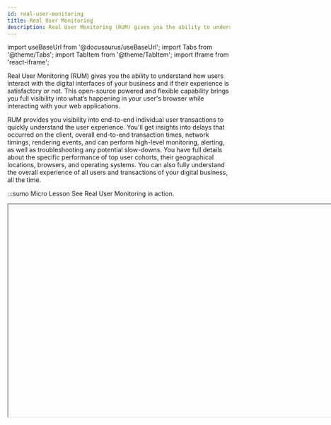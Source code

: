 ```yaml
---
id: real-user-monitoring
title: Real User Monitoring
description: Real User Monitoring (RUM) gives you the ability to understand how users interact with the digital interfaces of your business and if their experience is satisfactory or not.
---
```


import useBaseUrl from '@docusaurus/useBaseUrl';
import Tabs from '@theme/Tabs';
import TabItem from '@theme/TabItem';
import Iframe from 'react-iframe';

Real User Monitoring (RUM) gives you the ability to understand how users interact with the digital interfaces of your business and if their experience is satisfactory or not. This open-source powered and flexible capability brings you full visibility into what’s happening in your user's browser while interacting with your web applications.

RUM provides you visibility into end-to-end individual user transactions to quickly understand the user experience. You'll get insights into delays that occurred on the client, overall end-to-end transaction times, network timings, rendering events, and can perform high-level monitoring, alerting, as well as troubleshooting any potential slow-downs. You have full details about the specific performance of top user cohorts, their geographical locations, browsers, and operating systems. You can also fully understand the overall experience of all users and transactions of your digital business, all the time.

:::sumo Micro Lesson
See Real User Monitoring in action.

<Iframe url="https://www.youtube.com/embed/n-khmblaQN4?rel=0"
        width="854px"
        height="480px"
        id="myId"
        className="video-container"
        display="initial"
        position="relative"
        allow="accelerometer; autoplay=1; clipboard-write; encrypted-media; gyroscope; picture-in-picture"
        allowfullscreen
        />

:::

## How it works

The [Sumo Logic OpenTelemetry auto-instrumentation for JavaScript](https://github.com/SumoLogic/sumologic-opentelemetry-js) library enables RUM data collection in the form of OpenTelemetry-compatible traces and logs directly from the browser. It gathers information about the load, execution, and rendering of your JavaScript applications and records information about browser-to-backend performance of every user transaction in real time, without sampling.

This data is gathered directly from your end-user devices and displayed as individual spans representing user-initiated actions (like clicks or document loads) at the beginning of each trace, reflecting its request journey from the client throughout the whole application and back. This includes any unhandled errors, exceptions, and console errors generated by the browser.

All data collected is compatible with OpenTelemetry and doesn't use proprietary vendor code. Real user monitoring supports document load actions as well as XHR communication and route changes for single-page app navigation. The full list of functionalities and configuration is available in the [Sumo Logic OpenTelemetry auto-instrumentation for JavaScript](https://github.com/SumoLogic/sumologic-opentelemetry-js) README file.

## Configuring RUM Data Collection

To collect [traces](/docs/apm/traces) from a browser, you'll first need to create a RUM HTTP Traces Source. The source will have an endpoint URL that you'll put in a script that sends trace data in [OTLP/JSON over HTTP](https://github.com/open-telemetry/opentelemetry-specification/blob/master/specification/protocol/otlp.md#otlphttp) protocol.

:::caution Prerequisites
XHR and navigation/route changes support as well as errors collection require RUM script in version 4 or higher (`https://rum.sumologic.com/sumologic-rum-v4.js`). Please ensure you are using the correct version in your pages. For automatic updates, use `https://rum.sumologic.com/sumologic-rum.js`.
:::

For full end-to-end visibility, we recommended supplementing your RUM browser auto-instrumentation with appropriate [backend-tracing instrumentation](/docs/apm/traces/get-started-transaction-tracing).

### Step 1: Create a RUM HTTP Traces Source

To configure a RUM HTTP Traces source:

1. From Sumo Logic, select **Manage Data \> Collection \> Collection**. 
1. On the Collection page, click **Add Source** next to a Hosted Collector.
1. Select **RUM HTTP Traces**. <br/><img src={useBaseUrl('img/rum/rum-icon.png')} alt="Real User Monitoring" width="120"/>
1. Under **Source Type: RUM HTTP Traces**, enter the following information:
   * **Name** for the Source.
   * **Description** for the Source (optional).
   * **Source Host** and **Source Category** (optional): enter any string to tag the output collected from the source. These are [built-in metadata](/docs/search/get-started-with-search/search-basics/built-in-metadata.md) fields that allow you to organize your data. We recommend you specify a Source Category indicating the data is from a browser.<br/><img src={useBaseUrl('/img/rum/RUM-HTTP-Traces-Source.png')} alt="Real User Monitoring" width="300"/>
1. Enter **Advanced options for Browser RUM**. A list of FAQs on the page can provide help for these options. A table with all the available configuration parameters is available in the [Sumo Logic OpenTelemetry auto-instrumentation for JavaScript](https://github.com/SumoLogic/sumologic-opentelemetry-js) README file.<br/><img src={useBaseUrl('img/rum/RUM-HTTP-Traces-Source-Advanced.png')} alt="Real User Monitoring" width="300"/>
   * **Application Name** (recommended): Add an **Application Name** tag of a text string to show for the app name in spans, for example `bookings-app`. This groups services in the Application Service View. If left blank, services will belong to a "default" application. See [Application Service Dashboards](docs/apm/traces/working-with-tracing-data/service-map.md) for more information. This setting is saved in the script for `name_of_your_web_application`.
   * **Service Name** (required): Add a **Service Name** of a text string to show for the service name in spans, for example `bookings-web-app`. This setting is saved in the script for `name_of_your_web_service`.
   * **Probabilistic sampling rate** (optional): Add a **Probabilistic sampling rate** for heavy traffic sites in a decimal value based on percentage, for example, 10% would be entered as `0.1`.
   * **Ignore urls** (optional): Add a list of URLs not to collect trace data from. Supports regex. For example: `/^https://www.tracker.com/.*/, /^https://api.mydomain.com/log/.*/`
   * **Custom Tags** (optional): Click **+Add** and enter a key and value for each **Custom Tags** to show in spans from instrumented browsers. For example, click **+Add** and enter a key `deployment.environment` with a value of `production`. This information is saved in the script for `name_of_your_web_service`.
   * **Propagate Trace Header Cors Urls** (recommended): Add a list of URLs or URL patterns that pass tracing context to construct traces end-to-end. This information is saved in the script for `list_of_urls_to_receive_trace_context`. Some examples are `/^https:\/\/api.mydomain.com\/apiv3\/.*/` and `/^https:\/\/www.3rdparty.com\/.*/.`. Please make sure provided URLs are valid JavaScript flavor regexes.

    :::caution **Propagate Trace Header Cors Urls**

    Sumo Logic cannot perform configuration validation of services of other origins. You should always enable context propagation and CORS configuration changes in a test environment before setting it up in production.

    <details><summary>Review our recommendations <strong>(click to expand)</strong></summary>

    This list is empty by default, which means trace context propagation&#8212;allowing creation of end to and front end to backend traces for cross-origin requests&#8212;is not enabled because of browser CORS security restrictions. To connect your front-end and back-end traces, make sure your environment supports [W3C Trace Context](https://www.w3.org/TR/trace-context/) HTTP headers.

    To propagate tracing context to create front-end to back-end traces, set domain(s) to propagate W3C tracing context to. You must also configure your servers/APIs to accept and return following CORS headers in its response:
     ```bash
     Access-Control-Allow-Headers: traceparent, tracestate
     ```

    Valid cross-origin resources must include the prefix `http://` or `https://` and the domain name. The port number is not required unless it differs from the default for HTTP (port 80) or HTTPS (port 443).

    </details>

    :::

   * **Geolocation recognition**: Select a **Geolocation recognition** option to automatically recognize geographical locations of your end clients from:
     * The country down to state (recommended for global websites)
     * A single country down to city level (recommended for local, country specific websites)
1. When you are finished configuring the Source, click **Submit**.
1. An HTTP Source Script is displayed in a pop-up with three different formats: synchronous, asynchronous, and npm. These are examples of scripts you can use with all configurations you entered when creating the source, including advanced options. Select a format and click **Copy to Clipboard**. <br/><img src={useBaseUrl('img/rum/RUM-HTTP-Traces-Script.png')} alt="Real User Monitoring" width="400"/>

  The script includes a RUM HTTP Traces Source URL for `collectionSourceUrl` in the generated script. This is saved for the script as `sumo_logic_http_traces_source_url`. Your user's browser should be allowed to POST data to this URL.  

  This can be also replaced with an internal OpenTelemetry collector if you wish to redirect browser traffic over it. In this case, replace this URL with the OpenTelemetry collector OTLP/HTTP receiver endpoint as described in [Getting Started with Transaction Tracing](/docs/apm/traces/get-started-transaction-tracing). In this case, the OpenTelemetry collector exporter will send data to the RUM HTTP Traces Source URL.

### Step 2: Add Script to Your Page Header

Use the copied script in your page head inside the `<head>` `</head>` tags. The script sends trace data in [OTLP/JSON over HTTP](https://github.com/open-telemetry/opentelemetry-specification/blob/master/specification/protocol/otlp.md#otlphttp) protocol. The following are base script examples, populated when you create and configure a source in the above instructions.

<Tabs
  className="unique-tabs"
  defaultValue="synchronous"
  values={[
    {label: 'Synchronous', value: 'synchronous'},
    {label: 'Asynchronous', value: 'asynchronous'},
    {label: 'NPM', value: 'npm'},
  ]}>

<TabItem value="synchronous">

```javascript
<script src="https://rum.sumologic.com/sumologic-rum-v3.js" type="text/javascript"></script>
<script>
  window.sumoLogicOpenTelemetryRum &&
    window.sumoLogicOpenTelemetryRum.initialize({
      collectionSourceUrl: 'sumo_logic_traces_collector_source_url',
      serviceName: 'name_of_your_web_service',
      propagateTraceHeaderCorsUrls: [
        'list_of_domains_to_receive_trace_context',
      ],
    });
</script>
```

</TabItem>
<TabItem value="asynchronous">

You can load the script asynchronously using the script below but some functionalities like user interactions or requests made before script run will be limited.

```javascript
<script>
  (function (w, s, d, r, e, n) {
    (w[s] = w[s] || {
      readyListeners: [],
      onReady: function (e) {
        w[s].readyListeners.push(e);
      },
    }),
      ((e = d.createElement('script')).async = 1),
      (e.src = r),
      (n = d.getElementsByTagName('script')[0]).parentNode.insertBefore(e, n);
  })(
    window,
    'sumoLogicOpenTelemetryRum',
    document,
    'https://rum.sumologic.com/sumologic-rum-v3.js',
  );
  window.sumoLogicOpenTelemetryRum.onReady(function () {
    window.sumoLogicOpenTelemetryRum.initialize({
      collectionSourceUrl: 'sumo_logic_traces_collector_source_url',
      serviceName: 'name_of_your_web_service',
      propagateTraceHeaderCorsUrls: [
        'list_of_domains_to_receive_trace_context',
      ],
    });
  });
</script>
```

</TabItem>
<TabItem value="npm">

The other option is to bundle this library inside your project and initialize it. Inside your project directory, execute:
```bash
npm install @sumologic/opentelemetry-rum
```

RUM needs to be initialized, preferably before other functionalities in your code:

```javascript
import { initialize } from '@sumologic/opentelemetry-rum';

initialize({
  collectionSourceUrl: 'sumo_logic_traces_collector_source_url',
  serviceName: 'name_of_your_web_service',
  propagateTraceHeaderCorsUrls: ['list_of_domains_to_receive_trace_context'],
});
```

</TabItem>
</Tabs>

The above script examples omit the version number and automatically uses most up-to-date version of it (which you can find [here](https://github.com/SumoLogic/sumologic-opentelemetry-js)). If you want to manually control versioning of the script, please use:
* `https://rum.sumologic.com/sumologic-rum-vX.js` (e.g., https://rum.sumologic.com/sumologic-rum-v4.js) for major version control (no breaking changes)
* `https://rum.sumologic.com/sumologic-rum-vX.Y.js` (e.g., https://rum.sumologic.com/sumologic-rum-v4.0.js) for major version control (only bug fixes are automatically included)
* `https://rum.sumologic.com/sumologic-rum-vX.Y.Z.js` (e.g., https://rum.sumologic.com/sumologic-rum-v4.0.0.js) for major version control (strict version control)

RUM scripts can be also wrapped in the form of a browser extension/plugin for monitoring SaaS applications in environments where you can control user browser configuration (e.g., internal employees). To obtain a customized browser extension for your environment to monitor Real User Experience with Sumo Logic, contact your Account Team or Sumo Logic support.

:::tip
You can view and copy a script anytime by clicking **Show Script** for the source.<br/> ![show-script.png](/img/rum/show-script.png)
:::

### Step 3: Search Traces from the Browser

Create a [trace query](docs/apm/traces/working-with-tracing-data/view-and-investigate-traces.md) that specifies traces starting with the value you gave to `<name_of_your_web_service>` as a root service name. You can also include the following filters as an operation name:
* `documentLoad` as an operation name to find traces that correspond to page loads.
* `Click on *` as an operation name to detect click actions that most likely resulted in XHR calls
* `Navigation: *` as an operation name to detect single-page app navigation changes

Click on any of the load spans, such as `documentLoad`, `documentFetch`, or `resourceFetch` (for `documentLoad`), to open a right-side panel with detailed span metadata, including timing events.

![RUM-trace-view with border.png](/img/rum/RUM-trace-view-with-border.png)


## RUM Metrics Types

RUM metrics are automatically generated for you from browser traces. They provide insight into your website's overall user experience as well as front-end services, operating systems, geographical locations, and top-loaded page groups and user cohorts categorized by their browsers.

Metrics are collected for user actions representing document loads, which means actual retrieval and execution of web documents in the browser as well as XHR calls and route changes. Measurements include W3C navigation timings, XHR delays, Core Web Vitals KPIs, longtask events (delays) and others.

For ad-hoc queries, you can find these metrics in [Metrics Explorer](/docs/metrics/metrics-queries/metrics-explorer.md) by querying for:
```sql
_contenttype=rummetricfromtrace
```

### Document Load Metrics

The following table has details on the Document Load metrics collected from JavaScript. These are available in each trace in the `documentLoad` and `documentFetch` spans as span events in the details panel and also used in the Real User Monitoring app to populate the Website Performance and UI Paint Timings panels.

| Name | Calculation |
|:---|:---|
| `browser_time_to_dns_resolution_end` | domainLookupEnd - span start time (fetch start) |
| `browser_time_to_ssl_end` | if secureConnectionStart > 0: connectionEnd - span start time (fetch start) else NaN |
| `browser_time_to_tcp_established` | if secureConnectionStart > 0: secureConnectionStart - span start time (fetch start) else connectionEnd - span start time (fetch start) |
| `browser_time_to_request_end`  | responseStart - span start time (fetch start) |
| `browser_time_to_fb` <a href="#ttfb">**`*`**</a> | responseEnd - span start time (fetch start) |
| `browser_time_to_response_end` | domInteractive - span start time (fetch start) |
| `browser_time_to_interactive` | domComplete - span start time (fetch start) |
| `browser_time_to_processing_end` | loadEventEnd - span start time (fetch start) |

The above metrics, presented in the form of areas on the **Website Performance** panels on [RUM dashboards](#viewing-rum-dashboards), can help you understand the sequence of events (pictured below) from user clicks to a fully loaded document.<br/>![Navigation-metrics.png](/img/rum/Navigation-metrics.png)

<a name="ttfb"><strong>*</strong> Time to first byte</a> (<code>browser_time_to_fb</code>): measures the delay between start of the page load and moment when the first byte of the response appears. It helps identify when a web server is too slow to respond to requests. You'll find this metric on the Navigation Timings chart.<br/><img src={useBaseUrl('img/rum/nav-timings.png')} alt="Real User Monitoring" />

Timing metrics are not calculated if the visibility state of the document was "hidden" at any point during the load.

See [W3C navigation timing](https://www.w3.org/TR/navigation-timing/) for details on how an interface for web applications defines its access timing information concerning navigation and other elements.


### Rendering Events Metrics

These metrics, which populate in the **UI Paint Timings** panel on RUM dashboards, explain rendering events inside the user's browser.

| Name | Calculation |
|:---|:---|
| `browser_time_to_fp` | firstPaint - span start time (fetch start) |
| `browser_time_to_fcp` | firstContentfulPaint - span start time (fetch start) |
| `browser_time_to_lcp` | largestContentfulPaint - span start time (fetch start) |


* [First Paint](https://developer.mozilla.org/en-US/docs/Glossary/First_paint): measures the time from page fetch start (span start time) to the moment when the browser renders the first pixels to the screen, rendering anything that is visually different from what was on the screen prior to navigation. It answers the question, "Is it happening?" 
* [First Contentful Paint](https://web.dev/fcp/): measures the time from page fetch start (span start time) to the moment when any part of the page's content is rendered on the screen. For this metric, "content" refers to text, images (including background images), `<svg>` elements, or non-white `<canvas>` elements.
* [Largest Contentful Paint](https://web.dev/lcp/): measures the time from page fetch start (span start time) to the moment when the largest image or text block visible within the viewport is rendered.

These are only loosely related to navigation timings and in many cases, some of them may appear long after the page is fully loaded in the browser, which indicates rendering slowdowns.


### Core Web Vitals Metrics

[Core Web Vitals (CWV)](https://web.dev/vitals/) is an initiative by Google that defines web page KPIs. Each CWV represents a distinct facet of the user experience that's measurable in the field and reflects the real-world experience of a critical user-centric outcome.

| Name | Calculation |
|:---|:---|
| `browser_time_fid` | From CVW First Input Delay API |
| `browser_time_to_lcp` | largestContentfulPaint - span start time (fetch start) |
| `browser_cls` | From CVW Cumulative Layout Shift API |

CWV focuses on three aspects of the user experience: document loading, interactivity, and visual stability. This includes the following metrics (and their respective thresholds):

* [First Input Delay (FID)](https://web.dev/fid/): measures interactivity. To provide a good user experience, pages should have a FID of **100 milliseconds** or less.
* [Largest Contentful Paint (LCP)](https://web.dev/lcp/): measures loading performance. To provide a good user experience, LCP should occur within **2.5 seconds** of when the page first starts loading.
* [Cumulative Layout Shift (CLS)](https://web.dev/cls/): measures visual stability. To provide a good user experience, pages should maintain a CLS of **0.1** or less.<br/><img src={useBaseUrl('img/rum/core-web-vitals.png')} alt="Real User Monitoring" />

The above three CWV KPIs are captured and displayed on Overview dashboards for Document Load action types. Detailed metrics are available in span metadata for every transaction trace.<br/><img src={useBaseUrl('img/rum/prada-documentload.png')} alt="Real User Monitoring" />

### XHR Monitoring Metrics

An XML HTTP Request (XHR) is a form of communication between the browser and the application backend without (re)loading of the page. A typical example is where a page needs to update a ticker of a price automatically or after pressing the “update price” button next to it.

XHR technique is quite often used in _single-page apps_ &#8212; apps that load the page once and then provide all interaction and navigation without loading more documents. Pages can generate one or more XHR requests, typically in the form of HTTP POSTs/GETs, related to various user actions on a page. Sumo Logic provides following monitoring coverage for XHR interactions:

Pages can generate one or more XHR requests, typically in the form of HTTP Posts, related to various user actions on a page. What we do with this, is:
* Measure the following performance timings:

  | Name | Calculation |
  |:---|:---|
  | `browser_time_to_first_xhr` | time from UI interaction until first HTTP `POST` appears |
  | `browser_time_to_last_xhr` | time from UI interaction until last HTTP `POST` ends) |
  | `browser_time_to_xhr_processing_end` | time from UI interaction until all browser-side processing of all XHR requests is done |
  | `browser_time_in_xhr_calls` | total time when the transaction was “busy” with executing XHR communication |

* Measure how many XHR requests have been generated
* Identify the user action that triggered the XHRs by blending UI interaction (e.g., `“click on Pay”`) with the page name (e.g., `http://www.acme.com/checkout`) results in following action name `"Click on Pay on http://www.acme.com/checkout"`
* Measure any erroneous HTTP response to XHR POST calls and count them as XHR errors
* Allow to drill-down via EI to specific traces that explain full process of loading and execution of each such transaction<br/><img src={useBaseUrl('img/rum/xhr-action.png')} alt="Real User Monitoring" />

<!--
### Navigation (Route Change) Metrics
Another browsing technique used by single-page apps is a special way of handling page navigation (e.g., clicking on links, buttons) called route change. It is basically a way to navigate to a new page/view without having to load a new document.
Every time we open a new tab in Sumo, we do a route change (but we are not loading the whole document at the same time). Such actions typically also generate some XHR calls in the background. What we do with this is:
* Create a special type of user actions called `route_changes` with the name of the page that is being opened (i.e., “Route to [https://service.us2.sumologic.com/ui#/search/*](https://service.us2.sumologic.com/ui#/search/*)”)
* Show these actions as third type of action next to document loads and XHR requests
* Measure same type of metrics for them as for XHR requests
* Allow drill-down via EI to specific traces that explain full process of loading and execution of each such transaction
<img src={useBaseUrl('img/rum/nav-action.png')} alt="Real User Monitoring" />
-->

### Longtask Delay Metrics

This section describes how to trace and measure [Longtask delays](https://github.com/w3c/longtasks), which is when the main browser UI thread becomes locked for extended periods (greater than 50 milliseconds) and blocks other critical tasks (including user input) from being executed.

This impacts the user's experience. They can perceive this as a "frozen browser”, even if the communication with the backend has long been completed. RUM automatically captures such events and:
* Displays them as individual spans marking how long the browser was frozen<br/><img src={useBaseUrl('img/rum/prada-nav.png')} alt="Real User Monitoring" />
* Aggregates the above data into two metrics:
   * Longtask delay: average duration of longtask span
   * Time in longtasks: total time spent in longtasks per user action/trace<br/><img src={useBaseUrl('img/rum/longtask.png')} alt="Real User Monitoring" />


## Installing the RUM App

No action is required. The RUM app is installed automatically for all users of your organization once Sumo Logic detects data coming from user browsers.

The content then populates in **Sumo Logic RUM - default** dashboards (inside the **Admin Recommended** folder), where it's available for all users in your organization. Do not modify or delete content in this folder, as it's automatically maintained and updated.

:::note
<details><summary>If for any reason the app gets removed, you can install it manually (<strong>click to expand</strong>).</summary>

1. Go to the **App Catalog**, then search for and select the **Real User Monitoring** app. 
1. Click **Add to Library**.
1. Provide an **App Name**. You can retain the existing name or enter a name of your choice for the app.
1. **Advanced**. Select the Location in Library (the default is the Personal folder in the library), or click New Folder to add a new folder.
1. Click **Add to Library**.
1. Once the app is installed, it will appear in your **Personal** folder or the folder you specified. From here, you can share it with your organization.

</details>

:::

## Using Explore View

Once you've installed the RUM app, use our [Explore view](/docs/dashboards-new/explore-view.md) to gain visibility into your web app's performance and end-user activity such as geographic location, browser type, operating systems used. These dashboards visualize RUM metrics gathered from browser tracing instrumentation.

Explore organizes RUM data on four levels:
* **Application**: corresponds to the value of the application tag set in your RUM JavaScript script above. This should correspond to your whole website defined by its business function, such as "Coffee shop".
* **Service**: corresponds to the name of the service in your RUM JavaScript script above. This should correspond to a JS code executed in the browser, such as "coffee-shop-web". You can have multiple services for each application. 
* **Action Type**: can be one of:
   * **document loads**: representing loading of actual documents and their resources into the browser
   * **XHR actions**: representing any interaction with a page like click or submit that executes AJAX requests in the background to communicate with the backend, or
   * **route changes**: single-page-app specific way to navigate to a new page/view without having to load a new document.
* **Action Name**: automatically generated from URLs. No configuration is required. The specifics of it will depend on action type.

Action names can contain asterisks (`*`) to replace automatically-detected dynamic parts of the URL. If you have action names that overlap, the action name with an asterisk contains data for page loads NOT contained in more specific action names:

For example, `http://www.site.com/path/page.htm` does not contain actions from `http://www.site.com/path/*`.

There are three dashboard types on the **Application** and **Service** level and a single one on the **Action type** and **Action** level. You can select the appropriate dashboard from drop-down menu in the header:<br/>![explore rum with red box.png](/img/rum/explore-rum-with-red-box.png)


## Viewing RUM Dashboards

### RUM Overview Application/Service/Action Type/Action

The **RUM Overview Application**, **Service**, **Action Type**, and **Action** dashboards dashboards show the user experience for performance and requests metrics for selected application, service, or action, broken down per top geo-locations, operating systems, and browsers.

Use these dashboards to:
 * Analyze load and paint timings for page document loads by application, service, or action.
 * View information about core web vitals, XHR processing times/errors, and log errors.
 * Understand what top browsers, operating systems, and geolocations are active with your website.

You can select the timing metric type in the **statistic** dropdown on the dashboard header. This will change the browser time metrics types on charts.

You can also click on any data-point on the charts to open a details panel and view the **Infrastructure** tab to drill down to traces representing user transactions from the selected time point.

Overview dashboards on all Explore levels have a panel showing geographical user activity for the selected entity. Geographic dashboards do not measure performance.

![RUM_Overview.png](/img/rum/RUM_Overview.png)

### RUM TopN Application/Service

The **RUM - TopN - Application** and **RUM - TopN - Application Service** dashboards show top N browsers, operating systems, and geographical locations by load time and requests for the selected **application** or **service**.

Use this dashboard to:
 * Find out top N browsers, operating systems, and geolocations by load or requests.
 * Understand the slowest and fastest browsers from a rendering perspective or geographical locations from a network perspective.
 * Understand XHR and log errors your users are experiencing.
 * Find out which browsers, operating systems are in use by your users and where are they are geographically located.

You can select the timing metric type in the **statistic** dropdown on the dashboard header. This will change the browser time metrics types on charts. You can also define the top N number for all charts.

![img](/img/rum/RUM-TopN-Application.png)

### RUM Performance Analytics Application/Service

The **RUM Performance Analytics Application** and **Service** dashboards show the page performance and requests for a cohort of users specified by selecting the desired combination of dimensions.

Use this dashboard to:
* Filter data for specific combinations of application, browser, operating system, and/or geolocation.
* Understand XHR, load, timing metrics for the selected user cohort.
* Compare your selected timings against data for a different time period by selecting the appropriate option in the compare_with drop-down.

You can click on any data point on the charts to open a details panel and view the **Infrastructure** tab to drill-down to traces representing user transactions from the selected time point. For cross-dimensional metrics, only the average statistic type is available.

![img](/img/rum/RUM-Performance-Analytics-Application.png)


## Collecting Browser Errors

Sometimes browser UI breaks in an unhandled way, failing to deliver the transaction and degrading user experience. That can happen in situations of unhandled [errors](https://developer.mozilla.org/en-US/docs/Web/API/Element/error_event) or [rejections](https://developer.mozilla.org/en-US/docs/Web/API/Window/unhandledrejection_event), or [failed](https://developer.mozilla.org/en-US/docs/Web/API/Element/error_event) resources. Also, developers can design the page to write erroneous messages to the console.

All of these situations are captured by Sumo Logic RUM browser instrumentation and forwarded to the same RUM source that is configured for traces data, that then forwards log data to `sumologic_rum_errors` log view. Aggregates from this view are also available on RUM dashboards in "Log errors" panels.

This way, you can have full visibility into the flow and categories of errors generated by various parts of your browser applications with contextual drill-down, free-form search and ability to build custom dashboards, which gives you the ability to shorten the troubleshooting time and pro-activeness in error tracing.

Browser error logs, although collected via RUM script, contribute to your log Continuous Tier quota and credit consumption.

### Working with Browser Errors data

Data in the index is query-able using normal log search query. Here’s a sample query and results:

<img src={useBaseUrl('img/rum/logerrors1.png')} alt="Real User Monitoring" />

The following fields are available to better aggregate and filter your results:
* Application
* Service
* Operation
* Action name and type
* Url
* ErrorType
* Geolocation data
* User agent
* Span and Trace ids

Because errors don't always have to be connected with user actions, it is ok to leave some of these fields empty.

In addition to that, we also aggregate that information in form of log-query based panels and display on various dashboards:

<img src={useBaseUrl('img/rum/logerrors2.png')} alt="Real User Monitoring" />

<img src={useBaseUrl('img/rum/logerrors-xhr.png')} alt="Real User Monitoring" />

<img src={useBaseUrl('img/rum/logerrors-by-browser.png')} alt="Real User Monitoring" />

Logs collection is enabled by default. You can disable by setting `collectErrors=false` in your RUM script options.
